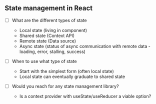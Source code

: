 ## State management in React

- [ ] What are the different types of state

  - Local state (living in component)
  - Shared state (Context API)
  - Remote state (Data source)
  - Async state (status of async communication with remote data - loading, error, stalling, success)

- [ ] When to use what type of state

  - Start with the simplest form (often local state)
  - Local state can eventually graduate to shared state

- [ ] Would you reach for any state management library?

  - Is a context provider with useState/useReducer a viable option?
